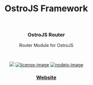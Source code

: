 <div align="center">
  <h1>OstroJS Framework</h1>
  
</div>
<br />

<div align="center">
  <h3>OstroJS Router</h3>
  <p>Router Module for OstroJS</p>
</div>

<br />

<div align="center">

![][javascript-image] [![license-image]][license-url] [![nodejs-image]][npm-url]

</div>

<div align="center">
  <h3>
    <a href="https://ostrojs.com">
      Website
    </a>
   
  </h3>
</div>

 
[javascript-image]: https://img.shields.io/badge/JS-javascript-green
[javascript-url]:  "javascript"

[nodejs-image]: https://img.shields.io/badge/node-%3E%3D%2012.0.0-green
[npm-url]: https://npmjs.org/package/@ostrojs/router "npm"

[license-image]: https://img.shields.io/github/license/ostrojs/router
[license-url]: LICENSE.md "license"